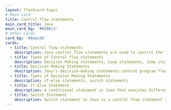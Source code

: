 ```yaml
---
layout: flashcard-topic
# Main card
title: Control flow statements
main_card_title: Java
main_card_bg: '#6586c3'
# Other cards
card_bg: '#9aacd5'
cards:
  - title: Control flow statements
    description: Java control flow statements are used to control the flow of a program's execution.
  - title: Types of Control flow statements
    description: Decision Making statements, Loop statements, Jump statements
  - title: Decision Making Statements
    description: Java's decision-making statements control program flow based on specified conditions.
  - title: Types of Decision Making Statements
    description: if-else statements, switch statements
  - title: If-Else Statement
    description: A conditional statement in Java that executes different blocks of code based on a specified condition.
  - title: Switch Statement
    description: Switch statement in Java is a control flow statement that allows the selection of multiple cases.
---
```

